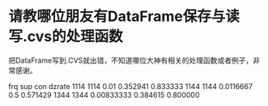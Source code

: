 # 请教哪位朋友有DataFrame保存与读写.cvs的处理函数

把DataFrame写到.CVS就出错，不知道哪位大神有相关的处理函数或者例子，非常感谢。

   frq         sup       con    dzrate 
1114  1114        0.01  0.352941  0.833333
1144  1144   0.0116667       0.5  0.571429
1344  1344  0.00833333  0.384615  0.800000